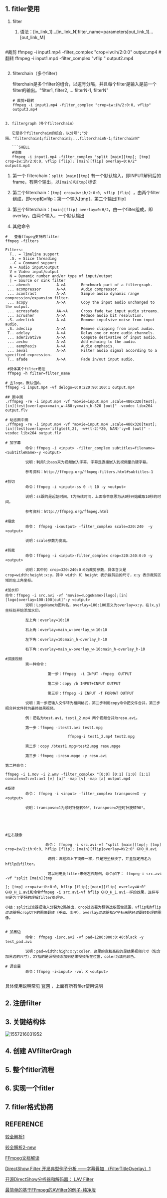 

## 1. fitler使用

1. filter

   1. 语法：[in_link_1]…[in_link_N]filter_name=parameters[out_link_1]…[out_link_M]

   ```SHELL
#裁剪
   ffmpeg -i input1.mp4 -filter_complex "crop=iw:ih/2:0:0" output.mp4
#翻转
   ffmpeg -i input1.mp4 -filter_complex "vflip " output2.mp4
   ```
```
   
2. filterchain（多个filter）

   ​	filterchain是多个filter的组合，以逗号分隔，并且每个filter是输入是前一个filter的输出。"filter1, filter2, ... filterN-1, filterN"

   ```SHELL
   # 裁剪+翻转
   ffmpeg -i input1.mp4 -filter_complex "crop=iw:ih/2:0:0, vflip" output3.mp4
```

3. filtergraph（多个filterchain）

   它是多个filterchain的组合，以分号";"分隔。"filterchain1;filterchain2;...filterchainN-1;fiterchainN"

   ```SHELL
   #镜像
   ffmpeg -i input1.mp4 -filter_complex "split [main][tmp]; [tmp] crop=iw:ih/2:0:0, vflip [flip]; [main][flip] overlay=0:H/2" output4.mp4
   ```

   1. 第一个 filterchain：`split [main][tmp]` 有一个默认输入，即INPUT解码后的frame，有两个输出，以`[main]和[tmp]`标识
   2. 第二个filterchain：`[tmp] crop=iw:ih/2:0:0, vflip [flip] `，由两个filter组成，即crop和vfilp；第一个输入[tmp]，第二个输出[flip]
   3. 第三个filterchain：`[main][flip] overlay=0:H/2`，由一个filter组成，即overlay，由两个输入，一个默认输出

4. 其他命令

```shell
#	查看ffmpeg支持的filter
ffmpeg -filters 

Filters:
  T.. = Timeline support	
  .S. = Slice threading		
  ..C = Command support		
  A = Audio input/output
  V = Video input/output
  N = Dynamic number and/or type of input/output
  | = Source or sink filter
 ... abench            A->A       Benchmark part of a filtergraph.
 ... acompressor       A->A       Audio compressor.
 ... acontrast         A->A       Simple audio dynamic range compression/expansion filter.
 ... acopy             A->A       Copy the input audio unchanged to the output.
 ... acrossfade        AA->A      Cross fade two input audio streams.
 ... acrusher          A->A       Reduce audio bit resolution.
 .S. adeclick          A->A       Remove impulsive noise from input audio.
 .S. adeclip           A->A       Remove clipping from input audio.
 T.. adelay            A->A       Delay one or more audio channels.
 ... aderivative       A->A       Compute derivative of input audio.
 ... aecho             A->A       Add echoing to the audio.
 ... aemphasis         A->A       Audio emphasis.
 ... aeval             A->A       Filter audio signal according to a specified expression.
 T.. afade             A->A       Fade in/out input audio.
 
 #具体某个filter用法
 ffmpeg -h filter=filter_name
 
# 去logo，默认值0。
ffmpeg -i input.mp4 -vf delogo=0:0:220:90:100:1 output.mp4

## 画中画
./ffmpeg -re -i input.mp4 -vf "movie=input.mp4 ,scale=480x320[test]; [in][test]overlay=x=main_w-480:y=main_h-320 [out]" -vcodec libx264 output.flv

# 动态画中画
./ffmpeg -re -i input.mp4 -vf "movie=input.mp4 ,scale=480x320[test]; [in][test]overlay=x='if(gte(t,2), -w+(t-2)*20, NAN)':y=0 [out]" -vcodec libx264 output.flv

# 加字幕
         命令：ffmpeg -i <input> -filter_complex subtitles=filename=<SubtitleName>-y <output>

         说明：利用libass来为视频嵌入字幕，字幕是直接嵌入到视频里的硬字幕。

         参考资料：http://ffmpeg.org/ffmpeg-filters.html#subtitles-1

#剪切
         命令：ffmpeg -i <input>-ss 0 -t 10 -y <output>

         说明：ss跟的是起始时间，t为持续时间，上面命令意思为从0秒开始截取10秒的时间。

         参考资料：http://ffmpeg.org/ffmpeg.html

#缩放
         命令： ffmpeg -i<output> -filter_complex scale=320:240  -y <output>

         说明：scale参数为宽高。

#剪裁
         命令：ffmpeg -i <input>-filter_complex crop=320:240:0:0 -y <output>

         说明：其中的 crop=320:240:0:0为裁剪参数，具体含义是 crop=width:height:x:y，其中 width 和 height 表示裁剪后的尺寸，x:y 表示裁剪区域的左上角坐标。

#加水印
命令：ffmpeg -i src.avi -vf "movie=<LogoName>[logo];[in][logo]overlay=100:100[out]"-y <output>
         说明：LogoName为图片名，overlay=100:100意义为overlay=x:y，在(x,y)坐标处开始添加水印。

         左上角：overlay=10:10 

         右上角：overlay=main_w-overlay_w-10:10

         左下角：overlay=10:main_h-overlay_h-10 

         右下角：overlay=main_w-overlay_w-10:main_h-overlay_h-10

#拼接视频
         第一种命令：

                   第一步：ffmpeg  -i INPUT -fmpeg  OUTPUT

                   第二步：copy /b INPUT+INPUT OUTPUT

                   第三步：ffmpeg -i INPUT -f FORMAT OUTPUT

         说明：第一步把输入文件转为相同格式，第二步利用copy命令把文件合并，第三步把合并文件转为最终结果视频。

         例：把名为test.avi、test1_2.mp4 两个视频合并为resu.avi。

         第一步：ffmpeg -itest1.avi test1.mpg

                            ffmpeg-i test1_2.mp4 test2.mpg

         第二步：copy /btest1.mpg+test2.mpg resu.mpge

         第三步：ffmpeg -iresu.mpge -y resu.avi

第二种命令：

ffmpeg -i 1.mov -i 2.wmv -filter_complex "[0:0] [0:1] [1:0] [1:1]  concat=n=2:v=1:a=1 [v] [a]" -map [v] -map [a] output.mp4

#旋转
         命令： ffmpeg -i <input> -filter_complex transpose=X -y <output>

         说明：transpose=1为顺时针旋转90°，transpose=2逆时针旋转90°。





#左右镜像

                  命令： ffmpeg -i src.avi-vf "split [main][tmp]; [tmp] crop=iw/2:ih:0:0, hflip [flip]; [main][flip]overlay=W/2:0" GHO_H.avi

                   说明：流程和上下镜像一样，只是把坐标换了，并且指定用名为hfilp的filter。

                   可以利用此filter来做左右颠倒，命令如下： ffmpeg-i src.avi -vf "split [main][tmp

]; [tmp] crop=iw:ih:0:0, hflip [flip];[main][flip] overlay=W:0" GHO_H_1.avi和命令ffmpeg -i src.avi-vf hflip GHO_H_1.avi一样的效果，这样写只是为了更好的理解filter处理链。

小结：split过滤器把输入分裂为2路输出，crop过滤器为翻转选取图像范围，vflip和hflip过滤器把crop切下的图像翻转（垂直、水平），overlay过滤器指定坐标来贴经过翻转处理的图像。

 
# 加黑边
         命令： ffmpeg -isrc.avi -vf pad=1280:800:0:40:black -y test_pad.avi

         说明：pad=width:high:x:y:coler，这里的宽和高指的是结果视频尺寸（包含加黑边的尺寸），XY指的是源视频添加到结果视频所在位置，coler为填充颜色。

# 调音量
         命令：ffmpeg -i<input> -vol X <output>
         
```

具体使用说明常见 [官网](http://ffmpeg.org/ffmpeg-filters.html) ，上面有所有filer使用说明

##  2. 注册filter

## 3. 关键结构体

![1557216031952](E:\project\docs2\my\ffmpeg\学习：AVFilter.assets\1557216031952.png)

## 4. 创建 AVfilterGragh

## 5. 整个fitler流程

## 6. 实现一个fitler

## 7. fitler格式协商

## REFERENCE

[较全解析1](https://blog.csdn.net/newchenxf/article/details/51364105)

[较全解析2-new](https://www.cnblogs.com/TaigaCon/p/10171464.html)

[FFmpeg文档解读](https://www.jianshu.com/p/2eccd79b93f1)

[DirectShow Filter 开发典型例子分析 ——字幕叠加 （FilterTitleOverlay）1](https://blog.csdn.net/leixiaohua1020/article/details/12498975)

[开源DirectShow分析器和解码器： LAV Filter](https://blog.csdn.net/leixiaohua1020/article/details/11862265)

[最简单的基于FFmpeg的AVfilter的例子-纯净版](https://blog.csdn.net/leixiaohua1020/article/details/50618190)

